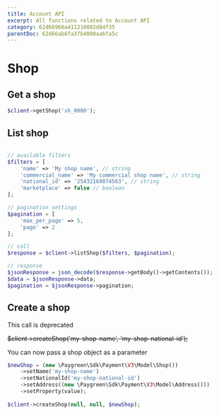 ```yaml
---
title: Account API
excerpt: All functions related to Account API
category: 62d66960a411210082d84f35
parentDoc: 62d66ab6fa37b4008aa6fa5c
---
```


# Shop

## Get a shop

```php
$client->getShop('sh_0000');
```

## List shop

```php

// available filters
$filters = [
    'name' => 'My shop name', // string
    'commercial_name' => 'My commercial shop name', // string
    'national_id' => '25432169874563', // string
    'marketplace' => false // boolean
];

// pagination settings
$pagination = [
    'max_per_page' => 5,
    'page' => 2
];

// call
$response = $client->listShop($filters, $pagination);

// response
$jsonResponse = json_decode($response->getBody()->getContents());
$data = $jsonResponse->data;
$pagination = $jsonResponse->pagination;

```

## Create a shop

This call is deprecated

~~$client->createShop('my-shop-name', 'my-shop-national-id');~~

You can now pass a shop object as a parameter

```php
$newShop = (new \Paygreen\Sdk\Payment\V3\Model\Shop())
    ->setName('my-shop-name')
    ->setNationalId('my-shop-national-id')
    ->setAddress((new \Paygreen\Sdk\Payment\V3\Model\Address()))
    ->setProperty(value);
    
$client->createShop(null, null, $newShop);
```